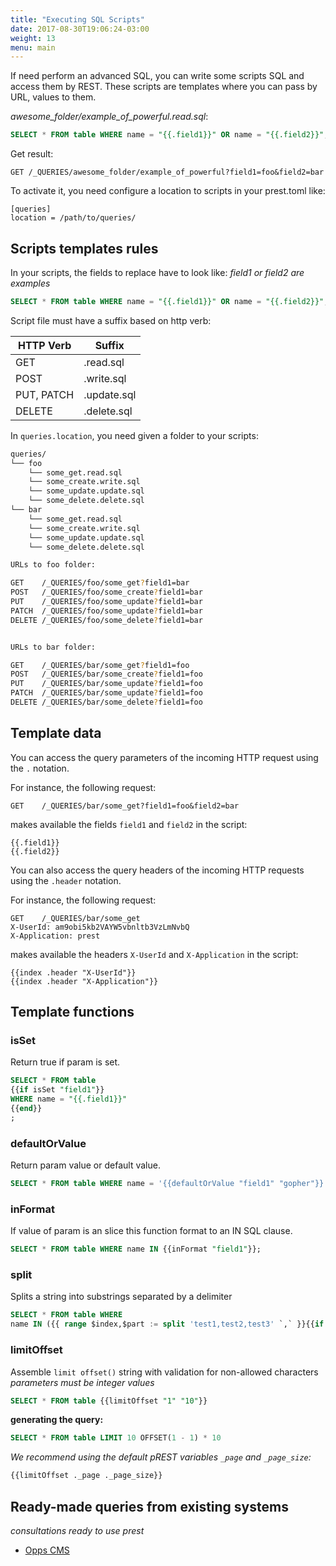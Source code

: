 ```yaml
---
title: "Executing SQL Scripts"
date: 2017-08-30T19:06:24-03:00
weight: 13
menu: main
---
```


If need perform an advanced SQL, you can write some scripts SQL and access them by REST. These scripts are templates where you can pass by URL, values to them.

_awesome_folder/example_of_powerful.read.sql_:

```sql
SELECT * FROM table WHERE name = "{{.field1}}" OR name = "{{.field2}}";
```

Get result:

```
GET /_QUERIES/awesome_folder/example_of_powerful?field1=foo&field2=bar
```

To activate it, you need configure a location to scripts in your prest.toml like:

```
[queries]
location = /path/to/queries/
```

## Scripts templates rules

In your scripts, the fields to replace have to look like: _field1 or field2 are examples_

```sql
SELECT * FROM table WHERE name = "{{.field1}}" OR name = "{{.field2}}";
```

Script file must have a suffix based on http verb:

|HTTP Verb|Suffix|
|---|---|
|GET|.read.sql|
|POST|.write.sql|
|PUT, PATCH|.update.sql|
|DELETE|.delete.sql|

In `queries.location`, you need given a folder to your scripts:

```sh
queries/
└── foo
    └── some_get.read.sql
    └── some_create.write.sql
    └── some_update.update.sql
    └── some_delete.delete.sql
└── bar
    └── some_get.read.sql
    └── some_create.write.sql
    └── some_update.update.sql
    └── some_delete.delete.sql

URLs to foo folder:

GET    /_QUERIES/foo/some_get?field1=bar
POST   /_QUERIES/foo/some_create?field1=bar
PUT    /_QUERIES/foo/some_update?field1=bar
PATCH  /_QUERIES/foo/some_update?field1=bar
DELETE /_QUERIES/foo/some_delete?field1=bar


URLs to bar folder:

GET    /_QUERIES/bar/some_get?field1=foo
POST   /_QUERIES/bar/some_create?field1=foo
PUT    /_QUERIES/bar/some_update?field1=foo
PATCH  /_QUERIES/bar/some_update?field1=foo
DELETE /_QUERIES/bar/some_delete?field1=foo
```

## Template data

You can access the query parameters of the incoming HTTP request using the `.` notation.

For instance, the following request:

```
GET    /_QUERIES/bar/some_get?field1=foo&field2=bar
```

makes available the fields `field1` and `field2` in the script:

```
{{.field1}}
{{.field2}}
```

You can also access the query headers of the incoming HTTP requests using the `.header` notation.

For instance, the following request:

```
GET    /_QUERIES/bar/some_get
X-UserId: am9obi5kb2VAYW5vbnltb3VzLmNvbQ
X-Application: prest
```

makes available the headers `X-UserId` and `X-Application` in the script:

```
{{index .header "X-UserId"}}
{{index .header "X-Application"}}
```

## Template functions

### isSet

Return true if param is set.

```sql
SELECT * FROM table
{{if isSet "field1"}}
WHERE name = "{{.field1}}"
{{end}}
;
```

### defaultOrValue

Return param value or default value.

```sql
SELECT * FROM table WHERE name = '{{defaultOrValue "field1" "gopher"}}';
```

### inFormat

If value of param is an slice this function format to an IN SQL clause.

```sql
SELECT * FROM table WHERE name IN {{inFormat "field1"}};
```

### split

Splits a string into substrings separated by a delimiter

```sql
SELECT * FROM table WHERE
name IN ({{ range $index,$part := split 'test1,test2,test3' `,` }}{{if gt $index 0 }},{{end}}'{{$part}}'{{ end }});
```

### limitOffset

Assemble `limit offset()` string with validation for non-allowed characters
_parameters must be integer values_

```sql
SELECT * FROM table {{limitOffset "1" "10"}}
```

**generating the query:**

```sql
SELECT * FROM table LIMIT 10 OFFSET(1 - 1) * 10
```

_We recommend using the default pREST variables `_page` and `_page_size`:_

```sql
{{limitOffset ._page ._page_size}}
```

## Ready-made queries from existing systems

_consultations ready to use prest_

- [Opps CMS](https://github.com/opps/prest-queries)
